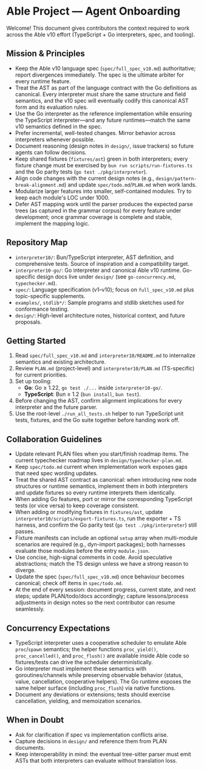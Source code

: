 # Able Project — Agent Onboarding

Welcome! This document gives contributors the context required to work across the Able v10 effort (TypeScript + Go interpreters, spec, and tooling).

## Mission & Principles
- Keep the Able v10 language spec (`spec/full_spec_v10.md`) authoritative; report divergences immediately. The spec is the ultimate arbiter for every runtime feature.
- Treat the AST as part of the language contract with the Go definitions as canonical. Every interpreter must share the same structure and field semantics, and the v10 spec will eventually codify this canonical AST form and its evaluation rules.
- Use the Go interpreter as the reference implementation while ensuring the TypeScript interpreter—and any future runtimes—match the same v10 semantics defined in the spec.
- Prefer incremental, well-tested changes. Mirror behavior across interpreters whenever possible.
- Document reasoning (design notes in `design/`, issue trackers) so future agents can follow decisions.
- Keep shared fixtures (`fixtures/ast`) green in both interpreters; every fixture change must be exercised by `bun run scripts/run-fixtures.ts` and the Go parity tests (`go test ./pkg/interpreter`).
- Align code changes with the current design notes (e.g., `design/pattern-break-alignment.md`) and update `spec/todo.md`/`PLAN.md` when work lands.
- Modularize larger features into smaller, self-contained modules. Try to keep each module's LOC under 1000.
- Defer AST mapping work until the parser produces the expected parse trees (as captured in the grammar corpus) for every feature under development; once grammar coverage is complete and stable, implement the mapping logic.

## Repository Map
- `interpreter10/`: Bun/TypeScript interpreter, AST definition, and comprehensive tests. Source of inspiration and a compatibility target.
- `interpreter10-go/`: Go interpreter and canonical Able v10 runtime. Go-specific design docs live under `design/` (see `go-concurrency.md`, `typechecker.md`).
- `spec/`: Language specification (v1–v10); focus on `full_spec_v10.md` plus topic-specific supplements.
- `examples/`, `stdlib*/`: Sample programs and stdlib sketches used for conformance testing.
- `design/`: High-level architecture notes, historical context, and future proposals.

## Getting Started
1. Read `spec/full_spec_v10.md` and `interpreter10/README.md` to internalize semantics and existing architecture.
2. Review `PLAN.md` (project-level) and `interpreter10/PLAN.md` (TS-specific) for current priorities.
3. Set up tooling:
   - **Go**: Go ≥ 1.22, `go test ./...` inside `interpreter10-go/`.
   - **TypeScript**: Bun ≥ 1.2 (`bun install`, `bun test`).
4. Before changing the AST, confirm alignment implications for every interpreter and the future parser.
5. Use the root-level `./run_all_tests.sh` helper to run TypeScript unit tests, fixtures, and the Go suite together before handing work off.

## Collaboration Guidelines
- Update relevant PLAN files when you start/finish roadmap items. The current typechecker roadmap lives in `design/typechecker-plan.md`.
- Keep `spec/todo.md` current when implementation work exposes gaps that need spec wording updates.
- Treat the shared AST contract as canonical: when introducing new node structures or runtime semantics, implement them in both interpreters and update fixtures so every runtime interprets them identically.
- When adding Go features, port or mirror the corresponding TypeScript tests (or vice versa) to keep coverage consistent.
- When adding or modifying fixtures in `fixtures/ast`, update `interpreter10/scripts/export-fixtures.ts`, run the exporter + TS harness, and confirm the Go parity test (`go test ./pkg/interpreter`) still passes.
- Fixture manifests can include an optional `setup` array when multi-module scenarios are required (e.g., dyn-import packages); both harnesses evaluate those modules before the entry `module.json`.
- Use concise, high-signal comments in code. Avoid speculative abstractions; match the TS design unless we have a strong reason to diverge.
- Update the spec (`spec/full_spec_v10.md`) once behaviour becomes canonical; check off items in `spec/todo.md`.
- At the end of every session: document progress, current state, and next steps; update PLAN/todo/docs accordingly; capture lessons/process adjustments in design notes so the next contributor can resume seamlessly.

## Concurrency Expectations
- TypeScript interpreter uses a cooperative scheduler to emulate Able `proc`/`spawn` semantics; the helper functions `proc_yield()`, `proc_cancelled()`, and `proc_flush()` are available inside Able code so fixtures/tests can drive the scheduler deterministically.
- Go interpreter must implement these semantics with goroutines/channels while preserving observable behavior (status, value, cancellation, cooperative helpers). The Go runtime exposes the same helper surface (including `proc_flush`) via native functions.
- Document any deviations or extensions; tests should exercise cancellation, yielding, and memoization scenarios.

## When in Doubt
- Ask for clarification if spec vs implementation conflicts arise.
- Capture decisions in `design/` and reference them from PLAN documents.
- Keep interoperability in mind: the eventual tree-sitter parser must emit ASTs that both interpreters can evaluate without translation loss.

